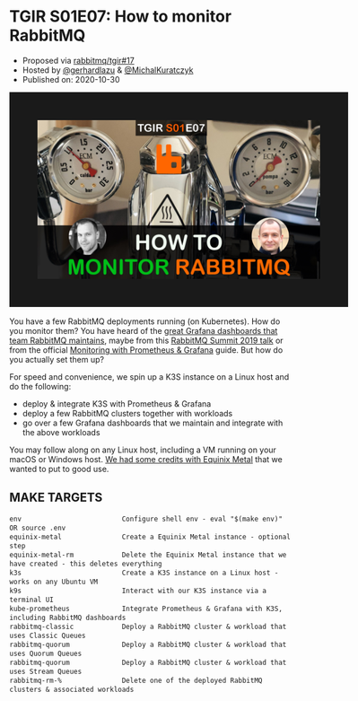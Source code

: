 # TGIR S01E07: How to monitor RabbitMQ

* Proposed via [rabbitmq/tgir#17](https://github.com/rabbitmq/tgir/issues/17)
* Hosted by [@gerhardlazu](https://twitter.com/gerhardlazu) & [@MichalKuratczyk](https://twitter.com/michalkuratczyk)
* Published on: 2020-10-30

<a href="https://www.youtube.com/watch?v=TGIRS01E07" target="_blank"><img src="video.jpg" border="50" /></a>

You have a few RabbitMQ deployments running (on Kubernetes). How do you monitor them?
You have heard of the [great Grafana dashboards that team RabbitMQ maintains](https://grafana.com/orgs/rabbitmq), maybe from this [RabbitMQ Summit 2019 talk](https://www.youtube.com/watch?v=L-tYXpirbpA) or from the official [Monitoring with Prometheus & Grafana](https://www.rabbitmq.com/prometheus.html) guide.
But how do you actually set them up?

For speed and convenience, we spin up a K3S instance on a Linux host and do the following:

* deploy & integrate K3S with Prometheus & Grafana
* deploy a few RabbitMQ clusters together with workloads
* go over a few Grafana dashboards that we maintain and integrate with the above workloads

You may follow along on any Linux host, including a VM running on your macOS or Windows host.
[We had some credits with Equinix Metal](https://info.equinixmetal.com/changelog) that we wanted to put to good use.

## MAKE TARGETS

```
env                         Configure shell env - eval "$(make env)" OR source .env
equinix-metal               Create a Equinix Metal instance - optional step
equinix-metal-rm            Delete the Equinix Metal instance that we have created - this deletes everything
k3s                         Create a K3S instance on a Linux host - works on any Ubuntu VM
k9s                         Interact with our K3S instance via a terminal UI
kube-prometheus             Integrate Prometheus & Grafana with K3S, including RabbitMQ dashboards
rabbitmq-classic            Deploy a RabbitMQ cluster & workload that uses Classic Queues
rabbitmq-quorum             Deploy a RabbitMQ cluster & workload that uses Quorum Queues
rabbitmq-quorum             Deploy a RabbitMQ cluster & workload that uses Stream Queues
rabbitmq-rm-%               Delete one of the deployed RabbitMQ clusters & associated workloads
```

